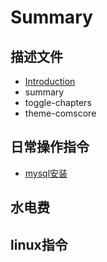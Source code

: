 # Summary

## 描述文件

* [Introduction](README.md)
* summary
* toggle-chapters
* theme-comscore

## 日常操作指令

* [mysql安装](/docs/oper/canal/mysql.md)

## 水电费

## linux指令

